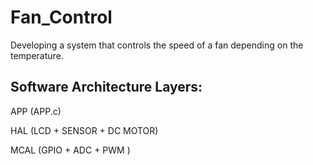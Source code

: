 # Fan_Control
Developing a system that controls the speed of a fan depending on the temperature.

## Software Architecture Layers:
APP  (APP.c)

HAL  (LCD + SENSOR + DC MOTOR)

MCAL (GPIO + ADC + PWM )

